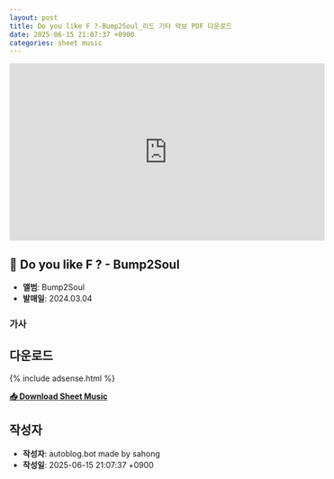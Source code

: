 ```yaml
---
layout: post
title: Do you like F ?-Bump2Soul_리드 기타 악보 PDF 다운로드
date: 2025-06-15 21:07:37 +0900
categories: sheet music
---
```


<iframe width="560" height="315" src="https://www.youtube.com/embed/tHMfv6Svv94" frameborder="0" allowfullscreen></iframe>

## 🎵 Do you like F ? - Bump2Soul

- **앨범**: Bump2Soul  
- **발매일**: 2024.03.04  

### 가사



## 다운로드

{% include adsense.html %}

<p><a href="https://drive.google.com/file/d/1EjSormzahMR2fIZNR973JalmEVHo2EuJ/view?usp=drive_link" download><strong>📥 Download Sheet Music</strong></a></p>

## 작성자 
- **작성자**: autoblog.bot made by sahong
- **작성일**: 2025-06-15 21:07:37 +0900
